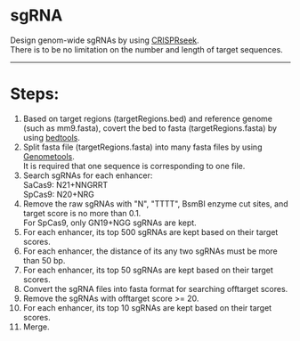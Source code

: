 # sgRNA
Design genom-wide sgRNAs by using [CRISPRseek](http://bioconductor.org/packages/release/bioc/html/CRISPRseek.html).                                             
There is to be no limitation on the number and length of target sequences.                 
_________________________                                
# Steps:                                    
1. Based on target regions (targetRegions.bed) and reference genome (such as mm9.fasta),  covert the bed to fasta (targetRegions.fasta) by using [bedtools](https://github.com/arq5x/bedtools2).                                                                     
2. Split fasta file (targetRegions.fasta) into many fasta files by using [Genometools](https://github.com/genometools/genometools).               
 It is required that one sequence is corresponding to one file.                                                            
3. Search sgRNAs for each enhancer:                      
      SaCas9: N21+NNGRRT                                    
      SpCas9: N20+NRG       
4.  Remove the raw sgRNAs with "N",  "TTTT", BsmBI enzyme cut sites, and target score is no more than 0.1.                                            
       For SpCas9, only GN19+NGG sgRNAs are kept.                           
5.  For each enhancer, its top 500 sgRNAs are kept based on their target scores.                                    
6.  For each enhancer, the distance of its any two sgRNAs must be more than 50 bp.                                          
7.  For each enhancer, its top 50 sgRNAs are kept based on their target scores.                                       
8.  Convert the sgRNA files into fasta format for searching offtarget scores.                          
10. Remove the sgRNAs with  offtarget score >= 20.       
11. For each enhancer, its top 10 sgRNAs are kept based on their target scores.         
12. Merge.            
